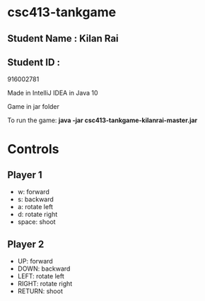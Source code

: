 # csc413-tankgame



## Student Name : Kilan Rai
## Student ID : 


916002781

Made in IntelliJ IDEA in Java 10

Game in jar folder

To run the game: **java -jar csc413-tankgame-kilanrai-master.jar**

# Controls
## Player 1
 - w: forward
 - s: backward
 - a: rotate left
 - d: rotate right
 - space: shoot

## Player 2
 - UP: forward
 - DOWN: backward
 - LEFT: rotate left
 - RIGHT: rotate right
 - RETURN: shoot
